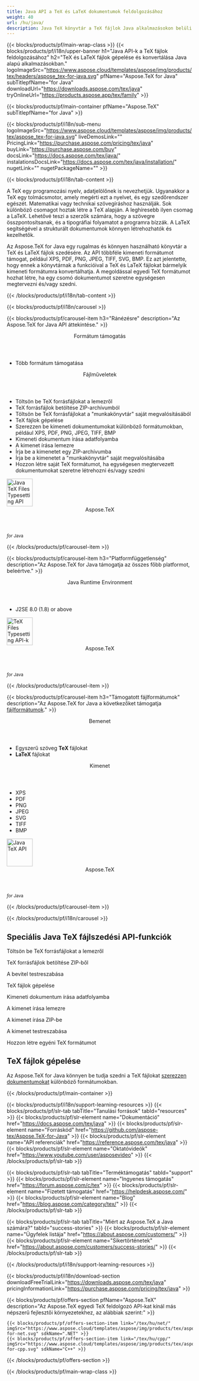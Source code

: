 ```yaml
---
title: Java API a TeX és LaTeX dokumentumok feldolgozásához
weight: 40
url: /hu/java/ 
description: Java TeX könyvtár a TeX fájlok Java alkalmazásokon belüli feldolgozásához. Szedési funkcionalitást és TeX konvertálást kínál PDf, SVG, XPS és más formátumokká.
---
```


{{< blocks/products/pf/main-wrap-class >}}
{{< blocks/products/pf/i18n/upper-banner h1="Java API-k a TeX fájlok feldolgozásához" h2="TeX és LaTeX fájlok gépelése és konvertálása Java alapú alkalmazásokban." logoImageSrc="https://www.aspose.cloud/templates/aspose/img/products/tex/headers/aspose_tex-for-java.svg" pfName="Aspose.TeX for Java" subTitlepfName="for Java" downloadUrl="https://downloads.aspose.com/tex/java" tryOnlineUrl="https://products.aspose.app/tex/family" >}}

{{< blocks/products/pf/main-container pfName="Aspose.TeX" subTitlepfName="for Java" >}}

{{< blocks/products/pf/i18n/sub-menu logoImageSrc="https://www.aspose.cloud/templates/aspose/img/products/tex/aspose_tex-for-java.svg" liveDemosLink="" PricingLink="https://purchase.aspose.com/pricing/tex/java" buyLink="https://purchase.aspose.com/buy" docsLink="https://docs.aspose.com/tex/java/" instalationsDocsLink="https://docs.aspose.com/tex/java/installation/" nugetLink="" nugetPackageName="" >}}

{{< blocks/products/pf/i18n/tab-content >}}
<p>
A TeX egy programozási nyelv, adatjelölőnek is nevezhetjük. Ugyanakkor a TeX egy tolmácsmotor, amely megérti ezt a nyelvet, és egy szedőrendszer egészét.
Matematikai vagy technikai szövegíráshoz használják. Sok különböző csomagot hoztak létre a ΤeΧ alapján. A leghíresebb ilyen csomag a LaTeX. Lehetővé teszi a szerzők számára, hogy a szövegre összpontosítsanak, és a tipográfiai folyamatot a programra bízzák. A LaTeX segítségével a strukturált dokumentumok könnyen létrehozhatók és kezelhetők.
</p>
<p>
Az Aspose.TeX for Java egy rugalmas és könnyen használható könyvtár a TeX és LaTeX fájlok szedésére. Az API többféle kimeneti formátumot támogat, például XPS, PDF, PNG, JPEG, TIFF, SVG, BMP. Ez azt jelentette, hogy ennek a könyvtárnak a funkcióival a TeX és LaTeX fájlokat bármelyik kimeneti formátumra konvertálhatja. A megoldással egyedi TeX formátumot hozhat létre, ha egy csomó dokumentumot szeretne egységesen megtervezni és/vagy szedni. 
</p>

{{< /blocks/products/pf/i18n/tab-content >}}

<!--Diagrams Start-->
{{< blocks/products/pf/i18n/carousel >}}

{{< blocks/products/pf/carousel-item h3="Ránézésre" description="Az Aspose.TeX for Java API áttekintése." >}}
<div class="diagram1 d1-java">
 <div class="d1-row">
  <div class="d1-col d1-left">
   <header>
    <i class="fa fa-bars">
    </i>
    Formátum támogatás
   </header>
   <ul>
    <li>
     Több formátum támogatása
    </li>
   </ul>
  </div>
  <!--/left-->
  <div class="d1-col d1-right">
   <header>
    <i class="fa fa-cogs">
    </i>
    Fájlműveletek
   </header>
   <ul>
    <li>
     Töltsön be TeX forrásfájlokat a lemezről
    </li>
    <li>
     TeX forrásfájlok betöltése ZIP-archívumból
    </li>
    <li>
     Töltsön be TeX forrásfájlokat a "munkakönyvtár" saját megvalósításából
    </li>
    <li>
     TeX fájlok gépelése
    </li>
    <li>
     Szerezzen be kimeneti dokumentumokat különböző formátumokban, például XPS, PDF, PNG, JPEG, TIFF, BMP
    </li>
    <li>
     Kimeneti dokumentum írása adatfolyamba
    </li>
    <li>
     A kimenet írása lemezre
    </li>
    <li>
     Írja be a kimenetet egy ZIP-archívumba
    </li>
    <li>
     Írja be a kimenetet a "munkakönyvtár" saját megvalósításába
    </li>
    <li>
     Hozzon létre saját TeX formátumot, ha egységesen megtervezett dokumentumokat szeretne létrehozni és/vagy szedni
    </li>
   </ul>
  </div>
  <!--/right-->
 </div>
 <!--/row-->
 <div class="d1-logo">
  <img width="70" height="75" alt="Java TeX Files Typesetting API" src="https://www.aspose.cloud/templates/aspose/img/products/tex/aspose_tex-for-java.svg"/>
  <header>
   Aspose.TeX
  </header>
  <footer>
   <small>
    <em>
     for
    </em>
    Java
   </small>
  </footer>
 </div>
 <!--/logo-->
</div>

{{< /blocks/products/pf/carousel-item >}}

{{< blocks/products/pf/carousel-item h3="Platformfüggetlenség" description="Az Aspose.TeX for Java támogatja az összes főbb platformot, beleértve." >}}
<div class="diagram1 d1-java">
 <div class="d1-row">
  <div class="d1-col d1-left">
   <!--<header><i class="fa fa-cubes"> </i>Mono</header>-->
  </div>
  <!--/left-->
  <div class="d1-col d1-right">
   <header>
    <i class="fa fa-cubes">
    </i>
    Java Runtime Environment
   </header>
   <ul>
    <li>
     J2SE 8.0 (1.8) or above
    </li>
   </ul>
  </div>
  <!--/right-->
 </div>
 <!--/row-->
 <div class="d1-logo">
  <img width="70" height="75" alt="TeX Files Typesetting API-k" src="https://www.aspose.cloud/templates/aspose/img/products/tex/aspose_tex-for-java.svg"/>
  <header>
   Aspose.TeX
  </header>
  <footer>
   <small>
    <em>
     for
    </em>
    Java
   </small>
  </footer>
 </div>
 <!--/logo-->
</div>

{{< /blocks/products/pf/carousel-item >}}

{{< blocks/products/pf/carousel-item h3="Támogatott fájlformátumok" description="Az Aspose.TeX for Java a következőket támogatja [fájlformátumok](https://docs.aspose.com/tex/java/supported-file-formats/)." >}}
<div class="diagram1 d2 d1-java">
 <div class="d1-row">
  <div class="d1-col d1-left">
   <header>
    <i class="fa fa-long-arrow-up">
    </i>
    Bemenet
   </header>
   <ul>
    <li>
     Egyszerű szöveg
     <strong>
      TeX
     </strong>
     fájlokat
    </li>
    <li>
     <strong>
      LaTeX
     </strong>
     fájlokat
    </li>
   </ul>
  </div>
  <!--/left-->
  <div class="d1-col d1-right">
   <header>
    <i class="fa fa-long-arrow-down">
    </i>
    Kimenet
   </header>
   <ul>
    <li>
     XPS
    </li>
    <li>
     PDF
    </li>
    <li>
     PNG
    </li>
    <li>
     JPEG
    </li>
    <li>
     SVG
    </li>
    <li>
     TIFF
    </li>
    <li>
     BMP
    </li>
   </ul>
  </div>
  <!--/right-->
 </div>
 <!--/row-->
 <div class="d1-logo">
  <img width="70" height="75" alt="Java TeX API" src="https://www.aspose.cloud/templates/aspose/img/products/tex/aspose_tex-for-java.svg"/>
  <header>
   Aspose.TeX
  </header>
  <footer>
   <small>
    <em>
     for
    </em>
    Java
   </small>
  </footer>
 </div>
 <!--/logo-->
</div>

{{< /blocks/products/pf/carousel-item >}}

{{< /blocks/products/pf/i18n/carousel >}}
<!--Diagrams End-->

<!--Feature-section Start-->
<div class="container-fluid features-section bg-gray singleproduct">
 <a class="anchor" id="features" name="features">
 </a>
 <div class="row">
  <div class="container">
   <h2 class="h2title">
    Speciális Java TeX fájlszedési API-funkciók
   </h2>
   <p>
   </p>
   <div class="col-lg-4">
    <em class="fa fa-upload ico-blue fa-2x col-lg-2">
    </em>
    <p class="col-lg-10">
     Töltsön be TeX forrásfájlokat a lemezről
    </p>
   </div>
   <div class="col-lg-4">
    <em class="fa fa-repeat ico-blue fa-2x col-lg-2">
    </em>
    <p class="col-lg-10">
     TeX forrásfájlok betöltése ZIP-ből
    </p>
   </div>
   <div class="col-lg-4">
    <em class="fa fa-cogs ico-blue fa-2x col-lg-2">
    </em>
    <p class="col-lg-10">
     A bevitel testreszabása
    </p>
   </div>
   <div class="col-lg-4">
    <em class="fa fa-pencil-square-o ico-blue fa-2x col-lg-2">
    </em>
    <p class="col-lg-10">
     TeX fájlok gépelése
    </p>
   </div>
   <div class="col-lg-4">
    <em class="fa fa-floppy-o ico-blue fa-2x col-lg-2">
    </em>
    <p class="col-lg-10">
     Kimeneti dokumentum írása adatfolyamba
    </p>
   </div>
   <div class="col-lg-4">
    <em class="fa fa-floppy-o ico-blue fa-2x col-lg-2">
    </em>
    <p class="col-lg-10">
     A kimenet írása lemezre
    </p>
   </div>
   <div class="col-lg-4">
    <em class="fa fa-floppy-o ico-blue fa-2x col-lg-2">
    </em>
    <p class="col-lg-10">
     A kimenet írása ZIP-be
    </p>
   </div>
   <div class="col-lg-4">
    <em class="fa fa-cogs ico-blue fa-2x col-lg-2">
    </em>
    <p class="col-lg-10">
     A kimenet testreszabása
    </p>
   </div>
   <div class="col-lg-4">
    <em class="fa fa-cogs ico-blue fa-2x col-lg-2">
    </em>
    <p class="col-lg-10">
     Hozzon létre egyéni TeX formátumot
    </p>
   </div>
   <div class="col-lg-12">
    <h2 class="h2title">
     TeX fájlok gépelése
    </h2>
    <p>
     Az Aspose.TeX for Java könnyen be tudja szedni a TeX fájlokat <a href="/tex/java/conversion/">szerezzen dokumentumokat</a> különböző formátumokban.
    </p>
   </div>
  </div>
 </div>
</div>
<!--Feature-section End-->

{{< /blocks/products/pf/main-container >}}


{{< blocks/products/pf/i18n/support-learning-resources >}}
{{< blocks/products/pf/slr-tab tabTitle="Tanulási források" tabId="resources" >}}
{{< blocks/products/pf/slr-element name="Dokumentáció" href="https://docs.aspose.com/tex/java" >}}
{{< blocks/products/pf/slr-element name="Forráskód" href="https://github.com/aspose-tex/Aspose.TeX-for-Java" >}}
{{< blocks/products/pf/slr-element name="API referenciák" href="https://reference.aspose.com/tex/java" >}}
{{< blocks/products/pf/slr-element name="Oktatóvideók" href="https://www.youtube.com/user/asposevideo" >}}
{{< /blocks/products/pf/slr-tab >}}

{{< blocks/products/pf/slr-tab tabTitle="Terméktámogatás" tabId="support" >}}
{{< blocks/products/pf/slr-element name="Ingyenes támogatás" href="https://forum.aspose.com/c/tex" >}}
{{< blocks/products/pf/slr-element name="Fizetett támogatás" href="https://helpdesk.aspose.com/" >}}
{{< blocks/products/pf/slr-element name="Blog" href="https://blog.aspose.com/category/tex/" >}}
{{< /blocks/products/pf/slr-tab >}}

{{< blocks/products/pf/slr-tab tabTitle="Miért az Aspose.TeX a Java számára?" tabId="success-stories" >}}
{{< blocks/products/pf/slr-element name="Ügyfelek listája" href="https://about.aspose.com/customers/" >}}
{{< blocks/products/pf/slr-element name="Sikertörténetek" href="https://about.aspose.com/customers/success-stories/" >}}
{{< /blocks/products/pf/slr-tab >}}

{{< /blocks/products/pf/i18n/support-learning-resources >}}

{{< blocks/products/pf/i18n/download-section downloadFreeTrialLink="https://downloads.aspose.com/tex/java" pricingInformationLink="https://purchase.aspose.com/pricing/tex/java" >}}

{{< blocks/products/pf/offers-section pfName="Aspose.TeX" description="Az Aspose.TeX egyedi TeX feldolgozó API-kat kínál más népszerű fejlesztői környezetekhez, az alábbiak szerint:" >}}

    {{< blocks/products/pf/offers-section-item link="/tex/hu/net/" imgSrc="https://www.aspose.cloud/templates/aspose/img/products/tex/aspose_tex-for-net.svg" sdkName=".NET" >}}
    {{< blocks/products/pf/offers-section-item link="/tex/hu/cpp/" imgSrc="https://www.aspose.cloud/templates/aspose/img/products/tex/aspose_tex-for-cpp.svg" sdkName="C++" >}}

{{< /blocks/products/pf/offers-section >}}

{{< /blocks/products/pf/main-wrap-class >}}
